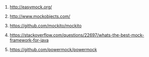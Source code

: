 1) http://easymock.org/

2) http://www.mockobjects.com/

3) https://github.com/mockito/mockito

4) https://stackoverflow.com/questions/22697/whats-the-best-mock-framework-for-java

4) https://github.com/powermock/powermock


